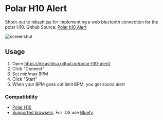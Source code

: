 # Polar H10 Alert

Shout-out to [nikashitsa](https://github.com/nikashitsa) for implementing a web bluetooth connection for the polar H10.
Github Source: [Polar h10 Alert](https://github.com/nikashitsa/polar-h10-alert)

![screenshot](https://raw.githubusercontent.com/nikashitsa/polar-h10-alert/master/screenshot.png)

## Usage

1. Open https://nikashitsa.github.io/polar-h10-alert/
2. Click "Connect"
3. Set min/max BPM
4. Click "Start"
5. When your BPM goes out limit BPM, you get sound alert

### Compatibility

- [Polar H10](https://www.polar.com/us-en/products/accessories/h10_heart_rate_sensor)
- [Supported browsers](https://caniuse.com/web-bluetooth). For iOS use [Bluefy](https://apps.apple.com/us/app/bluefy-web-ble-browser/id1492822055).
<!-- 
[Buy me a nikashitsa coffee](https://www.paypal.com/donate/?hosted_button_id=DR69Z26Z8DJVE) ☕️ -->
